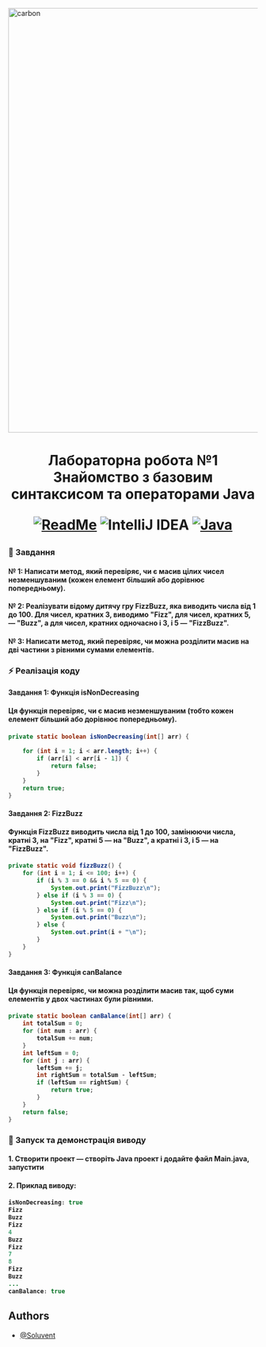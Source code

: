 <p align="wide">
    <img width="1756" height="856" alt="carbon" src="https://github.com/user-attachments/assets/77fc05cd-20c3-4173-bcc5-dcfb965de7d0" />
</p>

<h1 align="center"> Лабораторна робота №1 Знайомство з базовим синтаксисом та операторами Java 

[![ReadMe](https://img.shields.io/badge/ReadMe-018EF5?logo=readme&logoColor=fff)](https://docs.google.com/document/d/1NIo0uQZx1ap_xJ_yjLPC1o3eIsxOCFn3/edit?usp=drive_link&ouid=110536394177911584125&rtpof=true&sd=true)
![IntelliJ IDEA](https://img.shields.io/badge/IntelliJIDEA-000000.svg?logo=intellij-idea&logoColor=white)
[![Java](https://img.shields.io/badge/Java-%23ED8B00.svg?logo=openjdk&logoColor=white)](https://github.com/Soluvent/Task_1-FizzBuzz)

<h3 align="wide"> 📜 Завдання

<h4 align="wide"> № 1: Написати метод, який перевіряє, чи є масив цілих чисел незменшуваним (кожен елемент більший або дорівнює попередньому).

<h4 align="wide"> № 2: Реалізувати відому дитячу гру FizzBuzz, яка виводить числа від 1 до 100. Для чисел, кратних 3, виводимо "Fizz", для чисел, кратних 5, — "Buzz", а для чисел, кратних одночасно і 3, і 5 — "FizzBuzz".

<h4 align="wide"> № 3: Написати метод, який перевіряє, чи можна розділити масив на дві частини з рівними сумами елементів.


<h3 align="wide"> ⚡ Реалізація коду

<h4 align="wide"> Завдання 1: Функція isNonDecreasing
<h4 align="wide">
Ця функція перевіряє, чи є масив незменшуваним (тобто кожен елемент більший або дорівнює попередньому).
<h4 align="wide">

```java
private static boolean isNonDecreasing(int[] arr) { 
    
    for (int i = 1; i < arr.length; i++) {
        if (arr[i] < arr[i - 1]) {
            return false;
        }
    }
    return true;
}
```
<h4 align="wide"> Завдання 2: FizzBuzz
<h4 align="wide">
Функція FizzBuzz виводить числа від 1 до 100, замінюючи числа, кратні 3, на "Fizz", кратні 5 — на "Buzz", а кратні і 3, і 5 — на "FizzBuzz".
<h4 align="wide">

```java
private static void fizzBuzz() {
    for (int i = 1; i <= 100; i++) {
        if (i % 3 == 0 && i % 5 == 0) {
            System.out.print("FizzBuzz\n");
        } else if (i % 3 == 0) {
            System.out.print("Fizz\n");
        } else if (i % 5 == 0) {
            System.out.print("Buzz\n");
        } else {
            System.out.print(i + "\n");
        }
    }
}
```

<h4 align="wide"> Завдання 3: Функція canBalance
<h4 align="wide">
Ця функція перевіряє, чи можна розділити масив так, щоб суми елементів у двох частинах були рівними.
<h4 align="wide">

```java
private static boolean canBalance(int[] arr) {
    int totalSum = 0;
    for (int num : arr) {
        totalSum += num;
    }
    int leftSum = 0;
    for (int j : arr) {
        leftSum += j;
        int rightSum = totalSum - leftSum;
        if (leftSum == rightSum) {
            return true;
        }
    }
    return false;
}
```

<h3 align="wide"> 🚀 Запуск та демонстрацiя виводу

<h4 align="wide"> 1. Створити проект — створіть Java проект і додайте файл Main.java, запустити
<h4 align="wide"> 2. Приклад виводу:
<h4 align="wide">

```java
isNonDecreasing: true
Fizz
Buzz
Fizz
4
Buzz
Fizz
7
8
Fizz
Buzz
...
canBalance: true
```

## Authors

- [@Soluvent](https://github.com/Soluvent)


